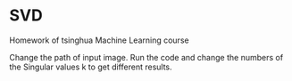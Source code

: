 # SVD
Homework of tsinghua Machine Learning course


Change the path of input image.
Run the code and change the numbers of the Singular values k to get different results.

